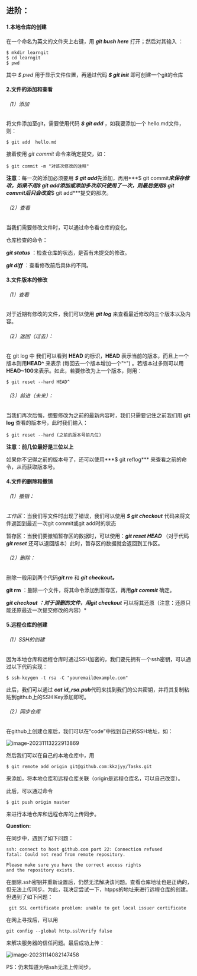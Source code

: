 ## 进阶：

#### 1.本地仓库的创建

  在一个命名为英文的文件夹上右键，用 ***git bush here***  打开；然后对其输入  ：

```
$ mkdir learngit
$ cd learngit
$ pwd
```

其中 *$ pwd*   用于显示文件位置，再通过代码  ***$ git init***    即可创建一个git的仓库

#### 2.文件的添加和查看

###### （1）添加

将文件添加至git，需要使用代码 ***$ git add***   ，如我要添加一个 hello.md文件，则：

```
$ git add  hello.md
```

接着使用 *git commit*  命令来确定提交，如：

```
$ git commit -m "对该次修改的注释"
```

**注意**：每一次的添加必须要用 ***$ git add***先添加，再用***$ git commit***来保存修改，如果不用$ git add添加或添加多次却只使用了一次，则最后使用$ ***git commit***后只会改变***$ git add***提交的那次。



###### （2）查看

当我们需要修改文件时，可以通过命令看仓库的变化。

仓库检查的命令：

***git status***   ：检查仓库的状态，是否有未提交的修改。

***git diff***        ：查看修改前后具体的不同。

#### 3.文件版本的修改

###### （1）查看

对于近期有修改的文件，我们可以使用  ***git log***   来查看最近修改的三个版本以及内容。

###### （2）返回（过去）：

在 git log 中 我们可以看到  **HEAD**  的标识，**HEAD** 表示当前的版本，而且上一个版本则用**HEAD^**  来表示  (每回去一个版本增加一个"^") 。若版本过多则可以用**HEAD~100**来表示。如此，若要修改为上一个版本，则用：

```
$ git reset --hard HEAD^
```

###### （3）前进（未来）：

当我们再次后悔，想要修改为之前的最新内容时，我们只需要记住之前我们用 **git log**   查看的版本号，此时我们输入：

```
$ git reset --hard (之前的版本号前几位)
```

**注意：前几位最好是三位以上**

如果你不记得之前的版本号了，还可以使用***$ git reflog***  来查看之前的命令，从而获取版本号。

#### 4.文件的删除和撤销

###### （1）撤销：

*工作区*：当我们写文件时出现了错误，我们可以使用 ***$ git checkout***   代码来将文件返回到最近一次git commit或git add时的状态

暂存区：当我们要撤销暂存区的数据时，可以使用：***git reset HEAD <file>***（对于代码***git reset***  还可以退回版本）此时，暂存区的数据就会返回到工作区。

###### （2）删除：

删除一般用到两个代码***git rm*** 和 ***git checkout。***

**git rm**  ：删除一个文件，将其命令添加到暂存区，再用***git commit***   确定。

***git checkout  ：对于误删的文件，用git checkout*** 可以将其还原（注意：还原只能还原最近一次提交修改的内容）*

#### 5.远程仓库的创建

###### （1）SSH的创建

因为本地仓库和远程仓库时通过SSH加密的，我们要先拥有一个ssh密钥，可以通过以下代码实现：

```
$ ssh-keygen -t rsa -C "youremail@example.com"
```

此后，我们可以通过 ***cat id_rsa.pub***代码来找到我们的公共密钥，并将其复制粘贴到github上的SSH Key添加即可。

###### （2）同步仓库

在github上创建仓库后，我们可以在“code”中找到自己的SSH地址，如：

![image-20231113222913869](C:\Users\oojks\AppData\Roaming\Typora\typora-user-images\image-20231113222913869.png)

然后我们可以在自己的本地仓库中，用

```
$ git remote add origin git@github.com:kkzjyy/Tasks.git
```

来添加，将本地仓库和远程仓库关联（origin是远程仓库名，可以自己改变）。

此后，可以通过命令

```
$ git push origin master
```

来进行本地仓库和远程仓库的上传同步。

**Question:**

在同步中，遇到了如下问题：

```
ssh: connect to host github.com port 22: Connection refused
fatal: Could not read from remote repository.

Please make sure you have the correct access rights
and the repository exists.

```

在删除.ssh密钥并重新设置后，仍然无法解决该问题。查看仓库地址也是正确的，但无法上传同步。为此，我决定尝试一下，htpps的地址来进行远程仓库的创建。但遇到了如下问题：

```
 git SSL certificate problem: unable to get local issuer certificate
```

在网上寻找后，可以用

```
git config --global http.sslVerify false
```

来解决服务器的信任问题。最后成功上传：

![image-20231114082147458](C:\Users\oojks\AppData\Roaming\Typora\typora-user-images\image-20231114082147458.png)

PS：仍未知道为啥ssh无法上传同步。
